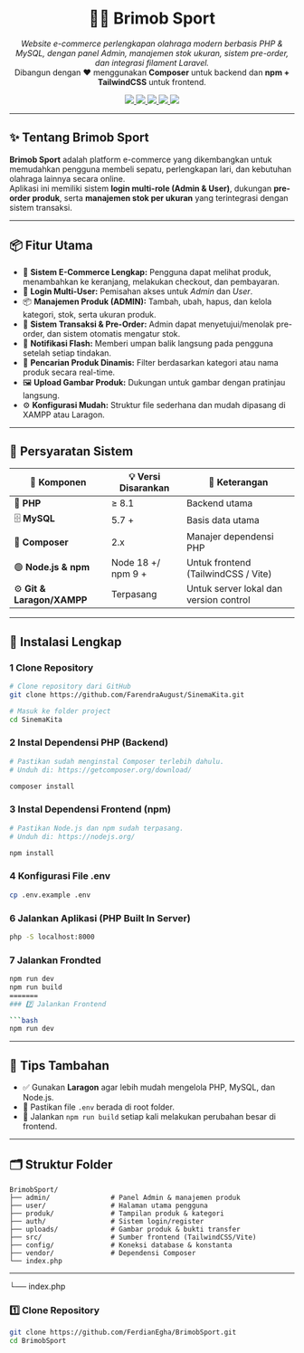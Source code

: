 <h1 align="center">🏃‍♂️ Brimob Sport</h1>

<p align="center">
  <i>Website e-commerce perlengkapan olahraga modern berbasis PHP & MySQL, dengan panel Admin, manajemen stok ukuran, sistem pre-order, dan integrasi filament Laravel.</i><br>
  Dibangun dengan ❤️ menggunakan <b>Composer</b> untuk backend dan <b>npm + TailwindCSS</b> untuk frontend.
</p>

<p align="center">
  <a href="#">
    <img src="https://img.shields.io/badge/Project-Brimob%20Sport-blue?style=flat-square">
  </a>
  <a href="#">
    <img src="https://img.shields.io/badge/PHP-8.1%2B-777BB4?style=flat-square&logo=php&logoColor=white">
  </a>
  <a href="#">
    <img src="https://img.shields.io/badge/License-MIT-green?style=flat-square">
  </a>
  <a href="#">
    <img src="https://img.shields.io/badge/Build-Passing-brightgreen?style=flat-square&logo=githubactions&logoColor=white">
  </a>
  <a href="#">
    <img src="https://img.shields.io/badge/Made%20with-PHP%20%26%20TailwindCSS-blue?style=flat-square">
  </a>
</p>

---

## ✨ Tentang Brimob Sport

**Brimob Sport** adalah platform e-commerce yang dikembangkan untuk memudahkan pengguna membeli sepatu, perlengkapan lari, dan kebutuhan olahraga lainnya secara online.  
Aplikasi ini memiliki sistem **login multi-role (Admin & User)**, dukungan **pre-order produk**, serta **manajemen stok per ukuran** yang terintegrasi dengan sistem transaksi.

---

## 📦 Fitur Utama

- 🛒 **Sistem E-Commerce Lengkap:** Pengguna dapat melihat produk, menambahkan ke keranjang, melakukan checkout, dan pembayaran.
- 👤 **Login Multi-User:** Pemisahan akses untuk *Admin* dan *User*.
- 📦 **Manajemen Produk (ADMIN):** Tambah, ubah, hapus, dan kelola kategori, stok, serta ukuran produk.
- 🧾 **Sistem Transaksi & Pre-Order:** Admin dapat menyetujui/menolak pre-order, dan sistem otomatis mengatur stok.
- 💬 **Notifikasi Flash:** Memberi umpan balik langsung pada pengguna setelah setiap tindakan.
- 🔎 **Pencarian Produk Dinamis:** Filter berdasarkan kategori atau nama produk secara real-time.
- 🖼️ **Upload Gambar Produk:** Dukungan untuk gambar dengan pratinjau langsung.
- ⚙️ **Konfigurasi Mudah:** Struktur file sederhana dan mudah dipasang di XAMPP atau Laragon.

---

## 🧩 Persyaratan Sistem

| 🧰 Komponen | 💡 Versi Disarankan | 🔗 Keterangan |
|-------------|--------------------|---------------|
| 🐘 **PHP** | ≥ 8.1 | Backend utama |
| 🗄️ **MySQL** | 5.7 + | Basis data utama |
| 🎼 **Composer** | 2.x | Manajer dependensi PHP |
| 🟢 **Node.js & npm** | Node 18 +/ npm 9 + | Untuk frontend (TailwindCSS / Vite) |
| ⚙️ **Git & Laragon/XAMPP** | Terpasang | Untuk server lokal dan version control |

---

## 🚀 Instalasi Lengkap
### 1 Clone Repository

```bash
# Clone repository dari GitHub
git clone https://github.com/FarendraAugust/SinemaKita.git

# Masuk ke folder project
cd SinemaKita
```
### 2 Instal Dependensi PHP (Backend)

```bash
# Pastikan sudah menginstal Composer terlebih dahulu.
# Unduh di: https://getcomposer.org/download/

composer install
```
### 3 Instal Dependensi Frontend (npm)

```bash
# Pastikan Node.js dan npm sudah terpasang.
# Unduh di: https://nodejs.org/

npm install
```

### 4 Konfigurasi File .env

```bash
cp .env.example .env
```

### 6 Jalankan Aplikasi (PHP Built In Server)

```bash
php -S localhost:8000
```

### 7 Jalankan Frondted

```bash
npm run dev
npm run build
=======
### 7️⃣ Jalankan Frontend

```bash
npm run dev
```

---

## 🧠 Tips Tambahan

* ✅ Gunakan **Laragon** agar lebih mudah mengelola PHP, MySQL, dan Node.js.
* 🔐 Pastikan file `.env` berada di root folder.
* 🔄 Jalankan `npm run build` setiap kali melakukan perubahan besar di frontend.

---

## 🗂️ Struktur Folder

```
BrimobSport/
├── admin/               # Panel Admin & manajemen produk
├── user/                # Halaman utama pengguna
├── produk/              # Tampilan produk & kategori
├── auth/                # Sistem login/register
├── uploads/             # Gambar produk & bukti transfer
├── src/                 # Sumber frontend (TailwindCSS/Vite)
├── config/              # Koneksi database & konstanta
├── vendor/              # Dependensi Composer
└── index.php

```

---
└── index.php




### 1️⃣ Clone Repository
```bash
git clone https://github.com/FerdianEgha/BrimobSport.git
cd BrimobSport
